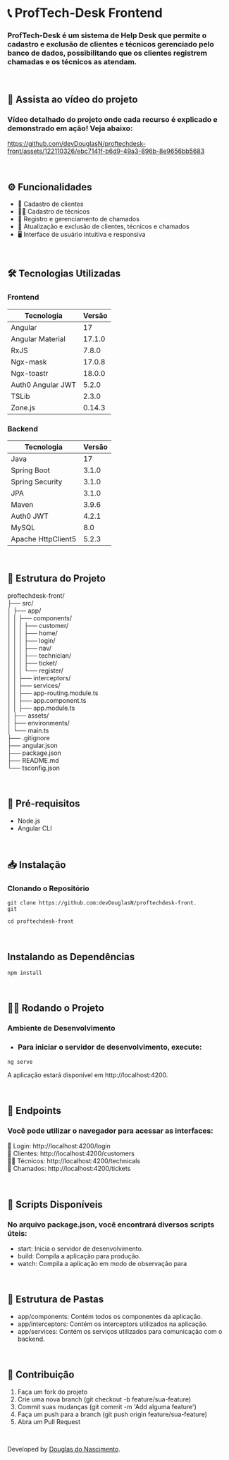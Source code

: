# 📞 ProfTech-Desk Frontend
### ProfTech-Desk é um sistema de Help Desk que permite o cadastro e exclusão de clientes e técnicos gerenciado pelo banco de dados, possibilitando que os clientes registrem chamadas e os técnicos as atendam.

<br>

## 🎥  Assista ao vídeo do projeto  
### Vídeo detalhado do projeto onde cada recurso é explicado e demonstrado em ação! Veja abaixo:



https://github.com/devDouglasN/proftechdesk-front/assets/122110326/ebc7141f-b6d9-49a3-896b-8e9656bb5683



<br>

## ⚙️ Funcionalidades

+ 🧾 Cadastro de clientes   
+ 👷‍♂️ Cadastro de técnicos   
+ 📝 Registro e gerenciamento de chamados   
+ 🔄 Atualização e exclusão de clientes, técnicos e chamados  
+ 🖥️ Interface de usuário intuitiva e responsiva   

<br>

## 🛠️ Tecnologias Utilizadas
### Frontend
| Tecnologia          | Versão  |
|---------------------|---------|
| Angular             | 17      |
| Angular Material    | 17.1.0  |
| RxJS                | 7.8.0   |
| Ngx-mask            | 17.0.8  |
| Ngx-toastr          | 18.0.0  |
| Auth0 Angular JWT   | 5.2.0   |
| TSLib               | 2.3.0   |
| Zone.js             | 0.14.3  |

### Backend
| Tecnologia          | Versão  |
|---------------------|---------|
| Java                | 17      |
| Spring Boot         | 3.1.0   |
| Spring Security     | 3.1.0   |
| JPA                 | 3.1.0   |
| Maven               | 3.9.6   |
| Auth0 JWT           | 4.2.1   |
| MySQL               | 8.0     |
| Apache HttpClient5  | 5.2.3   |



<br>

## 📁 Estrutura do Projeto  
proftechdesk-front/   
├── src/   
│   ├── app/   
│   │   ├── components/   
│   │   │   ├── customer/  
│   │   │   ├── home/   
│   │   │   ├── login/  
│   │   │   ├── nav/   
│   │   │   ├── technician/  
│   │   │   ├── ticket/    
│   │   │   └── register/   
│   │   ├── interceptors/   
│   │   ├── services/    
│   │   ├── app-routing.module.ts   
│   │   ├── app.component.ts   
│   │   ├── app.module.ts   
│   ├── assets/   
│   ├── environments/  
│   └── main.ts   
├── .gitignore   
├── angular.json  
├── package.json   
├── README.md   
└── tsconfig.json  

<br>

## 🚀 Pré-requisitos
+ Node.js
+ Angular CLI

<br>

## 📥 Instalação  
### Clonando o Repositório
```
git clone https://github.com:devDouglasN/proftechdesk-front.
git   
```` 
```
cd proftechdesk-front   
```` 

<br>

## Instalando as Dependências
```
npm install
```` 

<br>

## 🏃‍♂️ Rodando o Projeto
### Ambiente de Desenvolvimento
+ ### Para iniciar o servidor de desenvolvimento, execute:
```
ng serve  
```` 
A aplicação estará disponível em http://localhost:4200.   

<br>

## 🔗 Endpoints
### Você pode utilizar o navegador para acessar as interfaces:

🔑 Login: http://localhost:4200/login   
🧾 Clientes: http://localhost:4200/customers    
👷‍♂️ Técnicos: http://localhost:4200/technicals   
📝 Chamados: http://localhost:4200/tickets    

<br>

## 📜 Scripts Disponíveis
### No arquivo package.json, você encontrará diversos scripts úteis:   
+ start: Inicia o servidor de desenvolvimento.
+ build: Compila a aplicação para produção.
+ watch: Compila a aplicação em modo de observação para   

<br>

## 📂 Estrutura de Pastas
+ app/components: Contém todos os componentes da aplicação.
+ app/interceptors: Contém os interceptors utilizados na aplicação.
+ app/services: Contém os serviços utilizados para comunicação com o backend.

<br>

## 🤝 Contribuição
1. Faça um fork do projeto   
2. Crie uma nova branch (git checkout -b feature/sua-feature)   
3. Commit suas mudanças (git commit -m 'Add alguma feature')   
4. Faça um push para a branch (git push origin feature/sua-feature)   
5. Abra um Pull Request   

<br>

Developed by [Douglas do Nascimento](https://github.com/devDouglasN).
